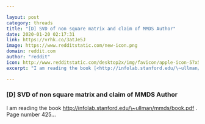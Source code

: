 ```yaml
---

layout: post
category: threads
title: "[D] SVD of non square matrix and claim of MMDS Author"
date: 2020-01-20 02:17:31
link: https://vrhk.co/3atJe5J
image: https://www.redditstatic.com/new-icon.png
domain: reddit.com
author: "reddit"
icon: http://www.redditstatic.com/desktop2x/img/favicon/apple-icon-57x57.png
excerpt: "I am reading the book [<http://infolab.stanford.edu/\~ullman/mmds/book.pdf>](<http://infolab.stanford.edu/~ullman/mmds/book.pdf>) . Page number 425..."

---
```


### [D] SVD of non square matrix and claim of MMDS Author

I am reading the book [<http://infolab.stanford.edu/\~ullman/mmds/book.pdf>](<http://infolab.stanford.edu/~ullman/mmds/book.pdf>) . Page number 425...